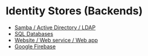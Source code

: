 # Identity Stores (Backends)
- [Samba / Active Directory / LDAP](ldap.md)
- [SQL Databases](sql.md)
- [Website / Web service / Web app](rest.md)
- [Google Firebase](firebase.md)